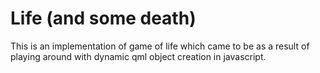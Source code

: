 # Life (and some death)

This is an implementation of game of life which came to be as a result of playing around with
dynamic qml object creation in javascript.


